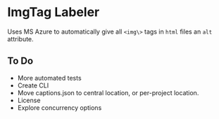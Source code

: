 # ImgTag Labeler

Uses MS Azure to automatically give all `<img\>` tags in `html` files an `alt` attribute.

## To Do
* More automated tests
* Create CLI
* Move captions.json to central location, or per-project location.
* License
* Explore concurrency options
